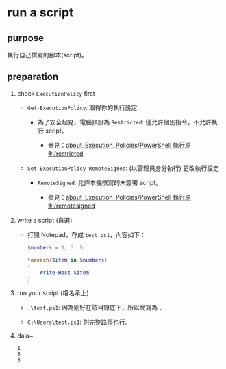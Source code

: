 # run a script


## purpose

執行自己撰寫的腳本(script)。


## preparation

1. check `ExecutionPolicy` first

    * `Get-ExecutionPolicy`: 取得你的執行設定

        * 為了安全起見，電腦預設為 `Restricted`: 僅允許個別指令，不允許執行 script。

            * 參見：[about_Execution_Policies/PowerShell 執行原則/restricted](https://learn.microsoft.com/zh-tw/powershell/module/microsoft.powershell.core/about/about_execution_policies?view=powershell-7.2#restricted)

    * `Set-ExecutionPolicy RemoteSigned`: (以管理員身分執行) 更改執行設定

        * `RemoteSigned`: 允許本機撰寫的未簽署 script。

            * 參見：[about_Execution_Policies/PowerShell 執行原則/remotesigned](https://learn.microsoft.com/zh-tw/powershell/module/microsoft.powershell.core/about/about_execution_policies?view=powershell-7.2#remotesigned)

2. write a script (自選)

    * 打開 Notepad，存成 `test.ps1`，內容如下：

        ```powershell
        $numbers = 1, 3, 5

        foreach($item in $numbers)
        {
	        Write-Host $item
        }
        ```

3. run your script (檔名承上)

    * `.\test.ps1`: 因為剛好在該目錄底下，所以簡寫為 `.`

    * `C:\Users\test.ps1`: 列完整路徑也行。

4. dala~

    ```
    1
    3
    5
    ```